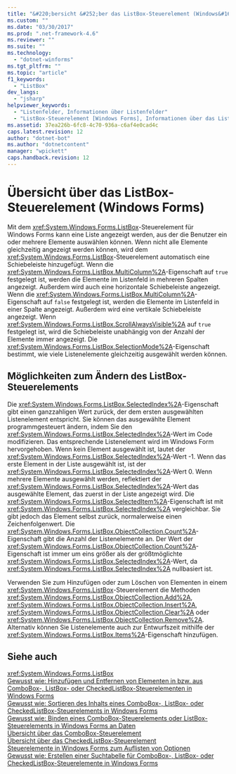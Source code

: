 ```yaml
---
title: "&#220;bersicht &#252;ber das ListBox-Steuerelement (Windows&#160;Forms) | Microsoft Docs"
ms.custom: ""
ms.date: "03/30/2017"
ms.prod: ".net-framework-4.6"
ms.reviewer: ""
ms.suite: ""
ms.technology: 
  - "dotnet-winforms"
ms.tgt_pltfrm: ""
ms.topic: "article"
f1_keywords: 
  - "ListBox"
dev_langs: 
  - "jsharp"
helpviewer_keywords: 
  - "Listenfelder, Informationen über Listenfelder"
  - "ListBox-Steuerelement [Windows Forms], Informationen über das ListBox-Steuerelement"
ms.assetid: 37ea226b-6fc8-4c70-936a-c6af4e0cad4c
caps.latest.revision: 12
author: "dotnet-bot"
ms.author: "dotnetcontent"
manager: "wpickett"
caps.handback.revision: 12
---
```

# &#220;bersicht &#252;ber das ListBox-Steuerelement (Windows&#160;Forms)
Mit dem <xref:System.Windows.Forms.ListBox>\-Steuerelement für Windows Forms kann eine Liste angezeigt werden, aus der die Benutzer ein oder mehrere Elemente auswählen können.  Wenn nicht alle Elemente gleichzeitig angezeigt werden können, wird dem <xref:System.Windows.Forms.ListBox>\-Steuerelement automatisch eine Schiebeleiste hinzugefügt.  Wenn die <xref:System.Windows.Forms.ListBox.MultiColumn%2A>\-Eigenschaft auf `true` festgelegt ist, werden die Elemente im Listenfeld in mehreren Spalten angezeigt. Außerdem wird auch eine horizontale Schiebeleiste angezeigt.  Wenn die <xref:System.Windows.Forms.ListBox.MultiColumn%2A>\-Eigenschaft auf `false` festgelegt ist, werden die Elemente im Listenfeld in einer Spalte angezeigt. Außerdem wird eine vertikale Schiebeleiste angezeigt.  Wenn <xref:System.Windows.Forms.ListBox.ScrollAlwaysVisible%2A> auf `true` festgelegt ist, wird die Schiebeleiste unabhängig von der Anzahl der Elemente immer angezeigt.  Die <xref:System.Windows.Forms.ListBox.SelectionMode%2A>\-Eigenschaft bestimmt, wie viele Listenelemente gleichzeitig ausgewählt werden können.  
  
## Möglichkeiten zum Ändern des ListBox\-Steuerelements  
 Die <xref:System.Windows.Forms.ListBox.SelectedIndex%2A>\-Eigenschaft gibt einen ganzzahligen Wert zurück, der dem ersten ausgewählten Listenelement entspricht.  Sie können das ausgewählte Element programmgesteuert ändern, indem Sie den <xref:System.Windows.Forms.ListBox.SelectedIndex%2A>\-Wert im Code modifizieren. Das entsprechende Listenelement wird im Windows Form hervorgehoben.  Wenn kein Element ausgewählt ist, lautet der <xref:System.Windows.Forms.ListBox.SelectedIndex%2A>\-Wert \-1.  Wenn das erste Element in der Liste ausgewählt ist, ist der <xref:System.Windows.Forms.ListBox.SelectedIndex%2A>\-Wert 0.  Wenn mehrere Elemente ausgewählt werden, reflektiert der <xref:System.Windows.Forms.ListBox.SelectedIndex%2A>\-Wert das ausgewählte Element, das zuerst in der Liste angezeigt wird.  Die <xref:System.Windows.Forms.ListBox.SelectedItem%2A>\-Eigenschaft ist mit <xref:System.Windows.Forms.ListBox.SelectedIndex%2A> vergleichbar. Sie gibt jedoch das Element selbst zurück, normalerweise einen Zeichenfolgenwert.  Die <xref:System.Windows.Forms.ListBox.ObjectCollection.Count%2A>\-Eigenschaft gibt die Anzahl der Listenelemente an. Der Wert der <xref:System.Windows.Forms.ListBox.ObjectCollection.Count%2A>\-Eigenschaft ist immer um eins größer als der größtmöglichte <xref:System.Windows.Forms.ListBox.SelectedIndex%2A>\-Wert, da <xref:System.Windows.Forms.ListBox.SelectedIndex%2A> nullbasiert ist.  
  
 Verwenden Sie zum Hinzufügen oder zum Löschen von Elementen in einem <xref:System.Windows.Forms.ListBox>\-Steuerelement die Methoden <xref:System.Windows.Forms.ListBox.ObjectCollection.Add%2A>, <xref:System.Windows.Forms.ListBox.ObjectCollection.Insert%2A>, <xref:System.Windows.Forms.ListBox.ObjectCollection.Clear%2A> oder <xref:System.Windows.Forms.ListBox.ObjectCollection.Remove%2A>.  Alternativ können Sie Listenelemente auch zur Entwurfszeit mithilfe der <xref:System.Windows.Forms.ListBox.Items%2A>\-Eigenschaft hinzufügen.  
  
## Siehe auch  
 <xref:System.Windows.Forms.ListBox>   
 [Gewusst wie: Hinzufügen und Entfernen von Elementen in bzw. aus ComboBox\-, ListBox\- oder CheckedListBox\-Steuerelementen in Windows Forms](../../../../docs/framework/winforms/controls/add-and-remove-items-from-a-wf-combobox.md)   
 [Gewusst wie: Sortieren des Inhalts eines ComboBox\-, ListBox\- oder CheckedListBox\-Steuerelements in Windows Forms](../../../../docs/framework/winforms/controls/sort-the-contents-of-a-wf-combobox-listbox-or-checkedlistbox-control.md)   
 [Gewusst wie: Binden eines ComboBox\-Steuerelements oder ListBox\-Steuerelements in Windows Forms an Daten](../../../../docs/framework/winforms/controls/how-to-bind-a-windows-forms-combobox-or-listbox-control-to-data.md)   
 [Übersicht über das ComboBox\-Steuerelement](../../../../docs/framework/winforms/controls/combobox-control-overview-windows-forms.md)   
 [Übersicht über das CheckedListBox\-Steuerelement](../../../../docs/framework/winforms/controls/checkedlistbox-control-overview-windows-forms.md)   
 [Steuerelemente in Windows Forms zum Auflisten von Optionen](../../../../docs/framework/winforms/controls/windows-forms-controls-used-to-list-options.md)   
 [Gewusst wie: Erstellen einer Suchtabelle für ComboBox\-, ListBox\- oder CheckedListBox\-Steuerelemente in Windows Forms](../../../../docs/framework/winforms/controls/create-a-lookup-table-for-a-wf-combobox-listbox.md)